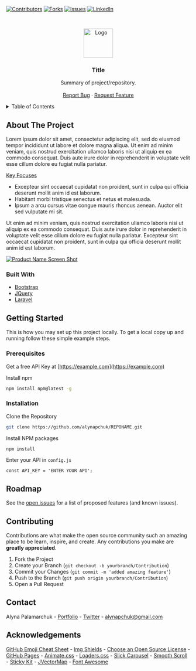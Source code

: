 [![Contributors][contributors-shield]][contributors-url]
[![Forks][forks-shield]][forks-url]
[![Issues][issues-shield]][issues-url]
[![LinkedIn][linkedin-shield]][linkedin-url]


<!-- PROJECT LOGO & HEADER -->
<br />
<p align="center">
  <a href="#">
    <img src="#" alt="Logo" width="80" height="80">
  </a>

  <h3 align="center">Title</h3>

  <p align="center">
    Summary of project/repository.
    <br />
    <br />
    <a href="#">Report Bug</a>
    ·
    <a href="#">Request Feature</a>
  </p>
</p>



<!-- TABLE OF CONTENTS -->
<details>
  <summary>Table of Contents</summary>
  <ol>
    <li>
      <a href="#about-the-project">About The Project</a>
      <ul>
        <li><a href="#built-with">Built With</a></li>
      </ul>
    </li>
    <li>
      <a href="#getting-started">Getting Started</a>
      <ul>
        <li><a href="#prerequisites">Prerequisites</a></li>
        <li><a href="#installation">Installation</a></li>
      </ul>
    </li>
    <li><a href="#roadmap">Roadmap</a></li>
    <li><a href="#contributing">Contributing</a></li>
    <li><a href="#contact">Contact</a></li>
    <li><a href="#acknowledgements">Acknowledgements</a></li>
  </ol>
</details>



<!-- ABOUT THE PROJECT -->
## About The Project

Lorem ipsum dolor sit amet, consectetur adipiscing elit, sed do eiusmod tempor incididunt ut labore et dolore magna aliqua. Ut enim ad minim veniam, quis nostrud exercitation ullamco laboris nisi ut aliquip ex ea commodo consequat. Duis aute irure dolor in reprehenderit in voluptate velit esse cillum dolore eu fugiat nulla pariatur.

<u>Key Focuses</u>
* Excepteur sint occaecat cupidatat non proident, sunt in culpa qui officia deserunt mollit anim id est laborum.
* Habitant morbi tristique senectus et netus et malesuada.
* Ipsum a arcu cursus vitae congue mauris rhoncus aenean. Auctor elit sed vulputate mi sit.

Ut enim ad minim veniam, quis nostrud exercitation ullamco laboris nisi ut aliquip ex ea commodo consequat. Duis aute irure dolor in reprehenderit in voluptate velit esse cillum dolore eu fugiat nulla pariatur. Excepteur sint occaecat cupidatat non proident, sunt in culpa qui officia deserunt mollit anim id est laborum.


[![Product Name Screen Shot][product-screenshot]](https://example.com)

### Built With

* [Bootstrap](https://getbootstrap.com)
* [JQuery](https://jquery.com)
* [Laravel](https://laravel.com)



<!-- GETTING STARTED -->
## Getting Started

This is how you may set up this project locally. To get a local copy up and running follow these simple example steps.

### Prerequisites

Get a free API Key at [https://example.com](https://example.com)

Install npm

  ```sh
  npm install npm@latest -g
  ```

### Installation

Clone the Repository

   ```sh
   git clone https://github.com/alynapchuk/REPONAME.git
   ```
   
Install NPM packages

   ```sh
   npm install
   ```
   
Enter your API in `config.js`

   ```JS
   const API_KEY = 'ENTER YOUR API';
   ```


<!-- ROADMAP -->
## Roadmap

See the [open issues](https://github.com/alynapchuk/REPONAME/issues) for a list of proposed features (and known issues).



<!-- CONTRIBUTING -->
## Contributing

Contributions are what make the open source community such an amazing place to be learn, inspire, and create. Any contributions you make are **greatly appreciated**.

1. Fork the Project
2. Create your Branch (`git checkout -b yourbranch/Contribution`)
3. Commit your Changes (`git commit -m 'added amazing feature'`)
4. Push to the Branch (`git push origin yourbranch/Contribution`)
5. Open a Pull Request



<!-- CONTACT -->
## Contact
Alyna Palamarchuk - [Portfolio](https://alynapchuk.com) - [Twitter](https://twitter.com/alynapchuk) - alynapchuk@gmail.com



<!-- ACKNOWLEDGEMENTS -->
## Acknowledgements
[GitHub Emoji Cheat Sheet](https://www.webpagefx.com/tools/emoji-cheat-sheet) - [Img Shields](https://shields.io) - [Choose an Open Source License](https://choosealicense.com) - [GitHub Pages](https://pages.github.com) - [Animate.css](https://daneden.github.io/animate.css) - [Loaders.css](https://connoratherton.com/loaders) - [Slick Carousel](https://kenwheeler.github.io/slick) - [Smooth Scroll](https://github.com/cferdinandi/smooth-scroll) - [Sticky Kit](http://leafo.net/sticky-kit) - [JVectorMap](http://jvectormap.com) - [Font Awesome](https://fontawesome.com)





<!-- MARKDOWN LINKS & IMAGES -->
[contributors-shield]: https://img.shields.io/github/contributors/alynapchuk/detonoyoru?style=for-the-badge
[contributors-url]: #

[forks-shield]: https://img.shields.io/github/forks/alynapchuk/detonoyoru?style=for-the-badge
[forks-url]: #

[issues-shield]: https://img.shields.io/bitbucket/issues-raw/alynapchuk/detonoyoru?style=for-the-badge
[issues-url]: #

[linkedin-shield]: https://img.shields.io/badge/-LinkedIn-black.svg?style=for-the-badge&logo=linkedin&colorB=555
[linkedin-url]: https://www.linkedin.com/in/alynapchuk/

[product-screenshot]: images/screenshot.png
